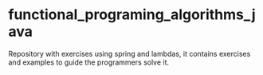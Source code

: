 # functional_programing_algorithms_java
Repository with exercises using spring and lambdas, it contains exercises and examples to guide the programmers solve it.
